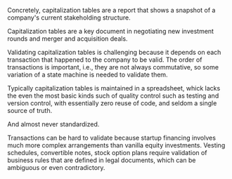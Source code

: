 Concretely, capitalization tables are a report that shows a snapshot of a company's current stakeholding structure.

Capitalization tables are a key document in negotiating new investment rounds and merger and acquisition deals.

Validating capitalization tables is challenging because it depends on each transaction that happened to the company to be valid. The order of transactions is important, i.e., they are not always commutative, so some variation of a state machine is needed to validate them.

Typically capitalization tables is maintained in a spreadsheet, whick lacks the even the most basic kinds such of quality control such as testing and version control, with essentially zero reuse of code, and seldom a single source of truth.

And almost never standardized.

Transactions can be hard to validate because startup financing involves much more complex arrangements than vanilla equity investments. Vesting schedules, convertible notes, stock option plans require validation of business rules that are defined in legal documents, which can be ambiguous or even contradictory.